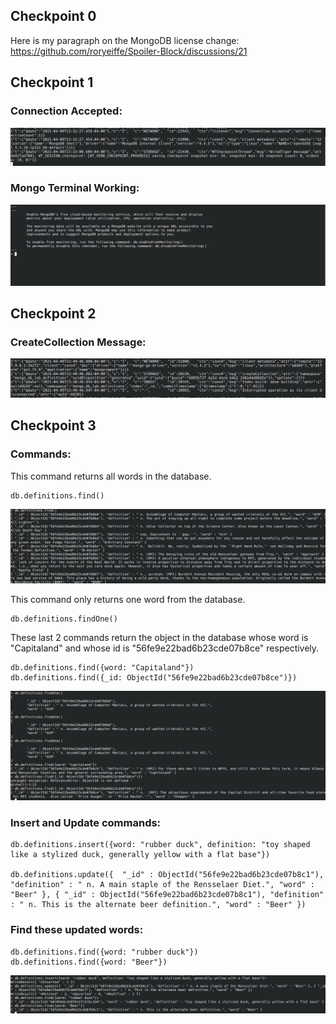 ## Checkpoint 0

Here is my paragraph on the MongoDB license change:
https://github.com/roryeiffe/Spoiler-Block/discussions/21

## Checkpoint 1

### Connection Accepted:

![Connection Accepted](check1.1.png)

### Mongo Terminal Working:

![Terminal](check1.2.png)

## Checkpoint 2

### CreateCollection Message:

![Collection](check2.1.png)

## Checkpoint 3

### Commands:

This command returns all words in the database.
```
db.definitions.find()
```

![find](check3.1.png)

This command only returns one word from the database.
```
db.definitions.findOne()
```

These last 2 commands return the object in the database whose word is "Capitaland" and whose id is "56fe9e22bad6b23cde07b8ce" respectively.
```
db.definitions.find({word: "Capitaland"}) 
db.definitions.find({_id: ObjectId("56fe9e22bad6b23cde07b8ce")})
```

![commands](check3.2.png)


### Insert and Update commands:
```
db.definitions.insert({word: "rubber duck", definition: "toy shaped like a stylized duck, generally yellow with a flat base"})

db.definitions.update({  "_id" : ObjectId("56fe9e22bad6b23cde07b8c1"), "definition" : " n. A main staple of the Rensselaer Diet.", "word" : "Beer" }, { "_id" : ObjectId("56fe9e22bad6b23cde07b8c1"), "definition" : " n. This is the alternate beer definition.", "word" : "Beer" })
```

### Find these updated words:
```
db.definitions.find({word: "rubber duck"}) 
db.definitions.find({word: "Beer"})
```

![Changed](check3.3.png)


